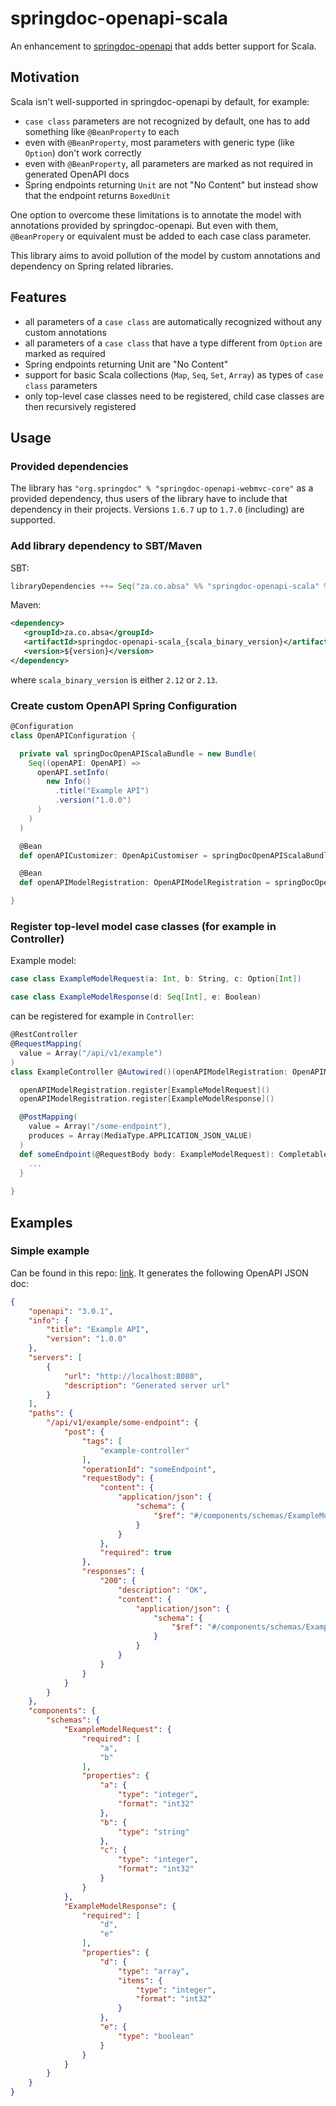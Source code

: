 # springdoc-openapi-scala

An enhancement to [springdoc-openapi](https://github.com/springdoc/springdoc-openapi) that adds better support for Scala.

## Motivation
Scala isn't well-supported in springdoc-openapi by default, for example:
- `case class` parameters are not recognized by default, one has to add something like `@BeanProperty` to each
- even with `@BeanProperty`, most parameters with generic type (like `Option`) don't work correctly
- even with `@BeanProperty`, all parameters are marked as not required in generated OpenAPI docs
- Spring endpoints returning `Unit` are not "No Content" but instead show that the endpoint returns `BoxedUnit`

One option to overcome these limitations is to annotate the model with annotations provided by springdoc-openapi.
But even with them, `@BeanPropery` or equivalent must be added to each case class parameter.

This library aims to avoid pollution of the model by custom annotations and dependency on Spring related libraries.

## Features
- all parameters of a `case class` are automatically recognized without any custom annotations
- all parameters of a `case class` that have a type different from `Option` are marked as required
- Spring endpoints returning Unit are "No Content"
- support for basic Scala collections (`Map`, `Seq`, `Set`, `Array`) as types of `case class` parameters
- only top-level case classes need to be registered, child case classes are then recursively registered

## Usage

### Provided dependencies
The library has `"org.springdoc" % "springdoc-openapi-webmvc-core"` as a provided dependency, 
thus users of the library have to include that dependency in their projects.
Versions `1.6.7` up to `1.7.0` (including) are supported.

### Add library dependency to SBT/Maven
SBT:
```sbt
libraryDependencies ++= Seq("za.co.absa" %% "springdoc-openapi-scala" % VERSION)
```

Maven:
```xml
<dependency>
   <groupId>za.co.absa</groupId>
   <artifactId>springdoc-openapi-scala_{scala_binary_version}</artifactId>
   <version>${version}</version>
</dependency>
```
where `scala_binary_version` is either `2.12` or `2.13`.

### Create custom OpenAPI Spring Configuration
```scala
@Configuration
class OpenAPIConfiguration {

  private val springDocOpenAPIScalaBundle = new Bundle(
    Seq((openAPI: OpenAPI) =>
      openAPI.setInfo(
        new Info()
          .title("Example API")
          .version("1.0.0")
      )
    )
  )

  @Bean
  def openAPICustomizer: OpenApiCustomiser = springDocOpenAPIScalaBundle.customizer

  @Bean
  def openAPIModelRegistration: OpenAPIModelRegistration = springDocOpenAPIScalaBundle.modelRegistration

}
```

### Register top-level model case classes (for example in Controller)
Example model:
```scala
case class ExampleModelRequest(a: Int, b: String, c: Option[Int])

case class ExampleModelResponse(d: Seq[Int], e: Boolean)
```

can be registered for example in `Controller`:

```scala
@RestController
@RequestMapping(
  value = Array("/api/v1/example")
)
class ExampleController @Autowired()(openAPIModelRegistration: OpenAPIModelRegistration) {

  openAPIModelRegistration.register[ExampleModelRequest]()
  openAPIModelRegistration.register[ExampleModelResponse]()

  @PostMapping(
    value = Array("/some-endpoint"),
    produces = Array(MediaType.APPLICATION_JSON_VALUE)
  )
  def someEndpoint(@RequestBody body: ExampleModelRequest): CompletableFuture[ExampleModelResponse] = {
    ...
  }
  
}
```

## Examples

### Simple example
Can be found in this repo: [link](examples/simple). It generates the following OpenAPI JSON doc:
```json
{
    "openapi": "3.0.1",
    "info": {
        "title": "Example API",
        "version": "1.0.0"
    },
    "servers": [
        {
            "url": "http://localhost:8080",
            "description": "Generated server url"
        }
    ],
    "paths": {
        "/api/v1/example/some-endpoint": {
            "post": {
                "tags": [
                    "example-controller"
                ],
                "operationId": "someEndpoint",
                "requestBody": {
                    "content": {
                        "application/json": {
                            "schema": {
                                "$ref": "#/components/schemas/ExampleModelRequest"
                            }
                        }
                    },
                    "required": true
                },
                "responses": {
                    "200": {
                        "description": "OK",
                        "content": {
                            "application/json": {
                                "schema": {
                                    "$ref": "#/components/schemas/ExampleModelResponse"
                                }
                            }
                        }
                    }
                }
            }
        }
    },
    "components": {
        "schemas": {
            "ExampleModelRequest": {
                "required": [
                    "a",
                    "b"
                ],
                "properties": {
                    "a": {
                        "type": "integer",
                        "format": "int32"
                    },
                    "b": {
                        "type": "string"
                    },
                    "c": {
                        "type": "integer",
                        "format": "int32"
                    }
                }
            },
            "ExampleModelResponse": {
                "required": [
                    "d",
                    "e"
                ],
                "properties": {
                    "d": {
                        "type": "array",
                        "items": {
                            "type": "integer",
                            "format": "int32"
                        }
                    },
                    "e": {
                        "type": "boolean"
                    }
                }
            }
        }
    }
}
```
